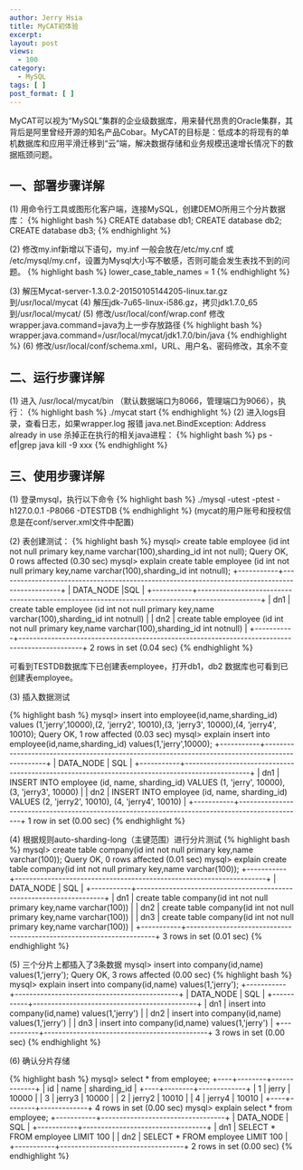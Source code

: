 ```yaml
---
author: Jerry Hsia
title: MyCAT初体验
excerpt:
layout: post
views:
  - 100
category:
  - MySQL
tags: [ ]
post_format: [ ]
---
```


MyCAT可以视为“MySQL”集群的企业级数据库，用来替代昂贵的Oracle集群，其背后是阿里曾经开源的知名产品Cobar。MyCAT的目标是：低成本的将现有的单机数据库和应用平滑迁移到“云”端，解决数据存储和业务规模迅速增长情况下的数据瓶颈问题。

## 一、部署步骤详解

(1) 用命令行工具或图形化客户端，连接MySQL，创建DEMO所用三个分片数据库：
{% highlight bash %}
CREATE database db1;
CREATE database db2;
CREATE database db3;
{% endhighlight %}

(2) 修改my.inf新增以下语句，my.inf 一般会放在/etc/my.cnf 或 /etc/mysql/my.cnf，设置为Mysql大小写不敏感，否则可能会发生表找不到的问题。
{% highlight bash %}
lower_case_table_names = 1
{% endhighlight %}

(3) 解压Mycat-server-1.3.0.2-20150105144205-linux.tar.gz到/usr/local/mycat
(4) 解压jdk-7u65-linux-i586.gz，拷贝jdk1.7.0_65 到/usr/local/mycat/
(5) 修改/usr/local/conf/wrap.conf 修改wrapper.java.command=java为上一步存放路径
{% highlight bash %}
wrapper.java.command=/usr/local/mycat/jdk1.7.0/bin/java
{% endhighlight %}
(6) 修改/usr/local/conf/schema.xml，URL、用户名、密码修改，其余不变
 <writeHost host="hostM1" url="127.0.0.1:3306" user="root"
                        password="123456">
## 二、运行步骤详解
(1) 进入 /usr/local/mycat/bin （默认数据端口为8066，管理端口为9066），执行：
{% highlight bash %}
./mycat start
{% endhighlight %}
(2) 进入logs目录，查看日志，如果wrapper.log 报错 java.net.BindException: Address already in use 杀掉正在执行的相关java进程：
{% highlight bash %}
ps -ef|grep java
kill -9 xxx
{% endhighlight %}

## 三、使用步骤详解

(1) 登录mysql，执行以下命令
{% highlight bash %}
./mysql -utest -ptest -h127.0.0.1 -P8066 -DTESTDB
{% endhighlight %}
(mycat的用户账号和授权信息是在conf/server.xml文件中配置)

(2) 表创建测试：
{% highlight bash %}
mysql> create table employee (id int not null primary key,name varchar(100),sharding_id int not null);
Query OK, 0 rows affected (0.30 sec)
mysql> explain create table employee (id int not null primary key,name varchar(100),sharding_id int notnull);
+-----------+-----------------------------------------------------------------------------------------------+
| DATA_NODE |SQL                                                                                            |
+-----------+-----------------------------------------------------------------------------------------------+
| dn1       | create table employee (id int not null primary key,name varchar(100),sharding_id int notnull) | 
| dn2       | create table employee (id int not null primary key,name varchar(100),sharding_id int notnull) | 
+-----------+-----------------------------------------------------------------------------------------------+
2 rows in set (0.04 sec)
{% endhighlight %}

可看到TESTDB数据库下已创建表employee，打开db1，db2 数据库也可看到已创建表employee。
 
(3) 插入数据测试

{% highlight bash %}
mysql> insert into employee(id,name,sharding_id) values (1,'jerry',10000),(2, 'jerry2', 10010),(3, 'jerry3', 10000),(4, 'jerry4', 10010);
Query OK, 1 row affected (0.03 sec)
mysql> explain insert into employee(id,name,sharding_id) values(1,'jerry',10000);
+-----------+------------------------------------------------------------------------------------------------+
| DATA_NODE | SQL                                                                                            |
+-----------+------------------------------------------------------------------------------------------------+
| dn1       | INSERT INTO employee (id, name, sharding_id) VALUES (1, 'jerry', 10000), (3, 'jerry3', 10000)  |
| dn2       | INSERT INTO employee (id, name, sharding_id) VALUES (2, 'jerry2', 10010), (4, 'jerry4', 10010) |
+-----------+------------------------------------------------------------------------------------------------+
1 row in set (0.00 sec)
{% endhighlight %}

(4) 根据规则auto-sharding-long（主键范围）进行分片测试
{% highlight bash %}
mysql> create table company(id int not null primary key,name varchar(100));
Query OK, 0 rows affected (0.01 sec)
mysql> explain create table company(id int not null primary key,name varchar(100));
+-----------+---------------------------------------------------------------------+
| DATA_NODE | SQL                                                                 |
+-----------+---------------------------------------------------------------------+
| dn1       | create table company(id int not null primary key,name varchar(100)) | 
| dn2       | create table company(id int not null primary key,name varchar(100)) | 
| dn3       | create table company(id int not null primary key,name varchar(100)) | 
+-----------+---------------------------------------------------------------------+
3 rows in set (0.01 sec)
{% endhighlight %}

(5) 三个分片上都插入了3条数据
mysql> insert into company(id,name) values(1,'jerry');
Query OK, 3 rows affected (0.00 sec)
{% highlight bash %}
mysql> explain insert into company(id,name) values(1,'jerry');
+-----------+---------------------------------------------+
| DATA_NODE | SQL                                         |
+-----------+---------------------------------------------+
| dn1       | insert into company(id,name) values(1,'jerry') | 
| dn2       | insert into company(id,name) values(1,'jerry') | 
| dn3       | insert into company(id,name) values(1,'jerry') | 
+-----------+---------------------------------------------+
3 rows in set (0.00 sec)
{% endhighlight %}

(6) 确认分片存储

{% highlight bash %}
mysql> select * from employee;
+----+--------+-------------+
| id | name   | sharding_id |
+----+--------+-------------+
|  1 | jerry  |       10000 |
|  3 | jerry3 |       10000 |
|  2 | jerry2 |       10010 |
|  4 | jerry4 |       10010 |
+----+--------+-------------+
4 rows in set (0.00 sec)
mysql> explain select * from employee;
+-----------+----------------------------------+
| DATA_NODE | SQL                              |
+-----------+----------------------------------+
| dn1       | SELECT * FROM employee LIMIT 100 | 
| dn2       | SELECT * FROM employee LIMIT 100 | 
+-----------+----------------------------------+
2 rows in set (0.00 sec)
{% endhighlight %}